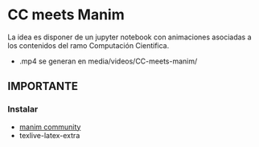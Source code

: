 # CC meets Manim
La idea es disponer de un jupyter notebook con animaciones asociadas a los contenidos del ramo Computación Cientifica.

- .mp4 se generan en media/videos/CC-meets-manim/

## IMPORTANTE
### Instalar

- [manim community](https://docs.manim.community/en/stable/installation.html)
- texlive-latex-extra
